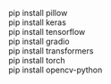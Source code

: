 pip install pillow  
pip install keras  
pip install tensorflow  
pip install gradio  
pip install transformers  
pip install torch  
pip install opencv-python  
